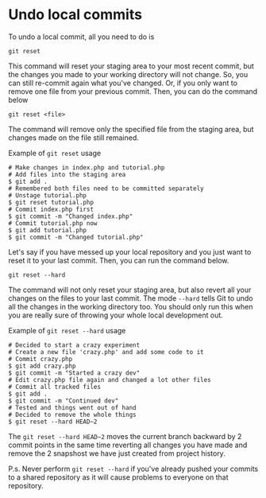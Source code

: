 # Undo local commits

To undo a local commit, all you need to do is

```
git reset
```

This command will reset your staging area to your most recent commit, but the changes you made to your working directory will not change. So, you can still re-commit again what you've changed.
Or, if you only want to remove one file from your previous commit. Then, you can do the command below

```
git reset <file>
```

The command will remove only the specified file from the staging area, but changes made on the file still remained.

Example of `git reset` usage

```
# Make changes in index.php and tutorial.php
# Add files into the staging area
$ git add .
# Remembered both files need to be committed separately
# Unstage tutorial.php
$ git reset tutorial.php
# Commit index.php first
$ git commit -m "Changed index.php"
# Commit tutorial.php now
$ git add tutorial.php
$ git commit -m "Changed tutorial.php"
```

Let's say if you have messed up your local repository and you just want to reset it to your last commit.
Then, you can run the command below.

```
git reset --hard
```

The command will not only reset your staging area, but also revert all your changes on the files to your last commit.
The mode `--hard` tells Git to undo all the changes in the working directory too.
You should only run this when you are really sure of throwing your whole local development out.

Example of `git reset --hard` usage

```
# Decided to start a crazy experiment
# Create a new file 'crazy.php' and add some code to it
# Commit crazy.php
$ git add crazy.php
$ git commit -m "Started a crazy dev"
# Edit crazy.php file again and changed a lot other files
# Commit all tracked files
$ git add .
$ git commit -m "Continued dev"
# Tested and things went out of hand
# Decided to remove the whole things
$ git reset --hard HEAD~2
```

The `git reset --hard HEAD~2` moves the current branch backward by 2 commit points in the same time reverting all changes you have made and remove the 2 snapshost we have just created from project history.

P.s. Never perform `git reset --hard` if you've already pushed your commits to a shared repository as it will cause problems to everyone on that repository.
